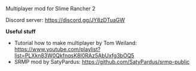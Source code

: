 Multiplayer mod for Slime Rancher 2

Discord server: https://discord.gg/JY8zDTuaGW

**Useful stuff**
- Tutorial how to make multiplayer by Tom Weiland: https://www.youtube.com/playlist?list=PLXkn83W0QkfnqsK8I0RAz5AbUxfg3bOQ5
- SRMP mod by SatyPardus: https://github.com/SatyPardus/srmp-public
